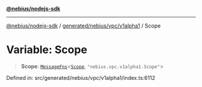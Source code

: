 [**@nebius/nodejs-sdk**](../../../../../README.md)

***

[@nebius/nodejs-sdk](../../../../../README.md) / [generated/nebius/vpc/v1alpha1](../README.md) / Scope

# Variable: Scope

> **Scope**: [`MessageFns`](../../../../../runtime/protos/core/interfaces/MessageFns.md)\<[`Scope`](../interfaces/Scope.md), `"nebius.vpc.v1alpha1.Scope"`\>

Defined in: src/generated/nebius/vpc/v1alpha1/index.ts:6112

